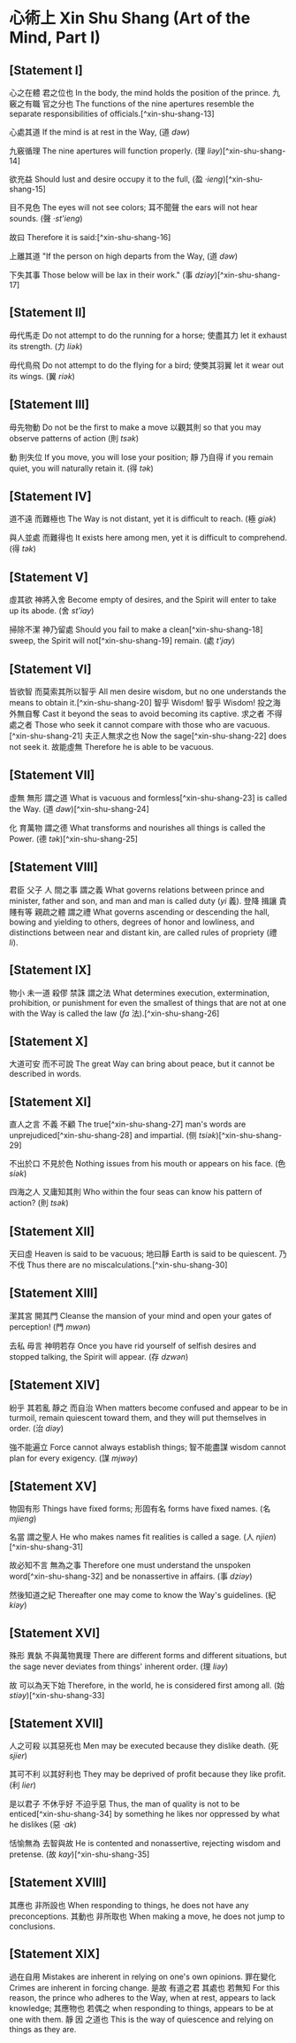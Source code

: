 # 心術上 Xin Shu Shang (Art of the Mind, Part I)

## [Statement I]

<!-- commentary -->
心之在體
君之位也
In the body, the mind holds
the position of the prince.
九竅之有職
官之分也
The functions of the nine apertures
resemble the separate responsibilities of officials.[^xin-shu-shang-13]

心處其道
If the mind is at rest in the Way, (道 *dəw*)

九竅循理
The nine apertures will function properly. (理 *liəy*)[^xin-shu-shang-14]

欲充益
Should lust and desire occupy it to the full, (盈 *·ieng*)[^xin-shu-shang-15]

目不見色
The eyes will not see colors;
耳不聞聲
the ears will not hear sounds. (聲 *·st'ieng*)

<!-- commentary -->
故曰
Therefore it is said:[^xin-shu-shang-16]

上離其道
"If the person on high departs from the Way, (道 *dəw*)

下失其事
Those below will be lax in their work." (事 *dziəy*)[^xin-shu-shang-17]

## [Statement II]

毋代馬走
Do not attempt to do the running for a horse;
使盡其力
let it exhaust its strength. (力 *liək*)

毋代鳥飛
Do not attempt to do the flying for a bird;
使獘其羽翼
let it wear out its wings. (翼 *riək*)

## [Statement III]

毋先物動
Do not be the first to make a move
以觀其則
so that you may observe patterns of action (則 *tsək*)

動
則失位
If you move,
you will lose your position;
靜
乃自得
if you remain quiet,
you will naturally retain it. (得 *tək*)

## [Statement IV]

道不遠
而難極也
The Way is not distant,
yet it is difficult to reach. (極 *giək*)

與人並處
而難得也
It exists here among men,
yet it is difficult to comprehend. (得 *tək*)

## [Statement V]

虛其欲
神將入舍
Become empty of desires,
and the Spirit will enter to take up its abode. (舍 *st'iay*)

掃除不潔
神乃留處
Should you fail to make a clean[^xin-shu-shang-18] sweep,
the Spirit will not[^xin-shu-shang-19] remain. (處 *t'jay*)

## [Statement VI]

<!-- commentary -->
皆欲智
而莫索其所以智乎
All men desire wisdom,
but no one understands the means to obtain it.[^xin-shu-shang-20]
智乎
Wisdom!
智乎
Wisdom!
投之海
外無自奪
Cast it beyond the seas
to avoid becoming its captive.
求之者
不得處之者
Those who seek it
cannot compare with those who are vacuous.[^xin-shu-shang-21]
夫正人無求之也
Now the sage[^xin-shu-shang-22] does not seek it.
故能虛無
Therefore he is able to be vacuous.

## [Statement VII]

虛無
無形
謂之道
What is vacuous
and formless[^xin-shu-shang-23]
is called the Way. (道 *dəw*)[^xin-shu-shang-24]

化
育萬物
謂之德
What transforms
and nourishes all things
is called the Power. (德 *tək*)[^xin-shu-shang-25]

## [Statement VIII]

<!-- commentary -->
君臣
父子
人
間之事
謂之義
What governs relations between
prince and minister,
father and son,
and man and man
is called duty (*yi* 義).
登降
揖讓
貴賤有等
親疏之體
謂之禮
What governs ascending or descending the hall,
bowing and yielding to others,
degrees of honor and lowliness,
and distinctions between near and distant kin,
are called rules of propriety (禮 *li*).

## [Statement IX]

<!-- commentary -->
物小
未一道
殺僇
禁誅
謂之法
What determines execution, extermination,
prohibition, or punishment
for even the smallest of things
that are not at one with the Way
is called the law (*fa* 法).[^xin-shu-shang-26]

## [Statement X]

<!-- commentary -->
大道可安
而不可說
The great Way can bring about peace,
but it cannot be described in words.

## [Statement XI]

直人之言
不義
不顧
The true[^xin-shu-shang-27] man's words
are unprejudiced[^xin-shu-shang-28]
and impartial. (侧 *tsiək*)[^xin-shu-shang-29]

不出於口
不見於色
Nothing issues from his mouth
or appears on his face. (色 *siək*)

四海之人
又庸知其則
Who within the four seas
can know his pattern of action? (則 *tsək*)

## [Statement XII]

<!-- commentary -->
天曰虛
Heaven is said to be vacuous;
地曰靜
Earth is said to be quiescent.
乃不伐
Thus there are no miscalculations.[^xin-shu-shang-30]

## [Statement XIII]

潔其宮
開其門
Cleanse the mansion of your mind
and open your gates of perception! (門 *mwən*)

去私
毋言
神明若存
Once you have rid yourself of selfish desires
and stopped talking,
the Spirit will appear. (存 *dzwən*)

## [Statement XIV]

紛乎
其若亂
靜之
而自治
When matters become confused
and appear to be in turmoil,
remain quiescent toward them,
and they will put themselves in order. (治 *diəy*)

強不能遍立
Force cannot always establish things;
智不能盡謀
wisdom cannot plan for every exigency. (謀 *mjwəy*)

## [Statement XV]

物固有形
Things have fixed forms;
形固有名
forms have fixed names. (名 *mjieng*)

名當
謂之聖人
He who makes names fit realities
is called a sage. (人 *njien*)[^xin-shu-shang-31]

故必知不言
無為之事
Therefore one must understand the unspoken word[^xin-shu-shang-32]
and be nonassertive in affairs. (事 *dziəy*)

然後知道之紀
Thereafter one may come to know the Way's guidelines. (紀 *kiəy*)

## [Statement XVI]

殊形
異埶
不與萬物異理
There are different forms
and different situations,
but the sage never deviates from things' inherent order. (理 *liəy*)

故
可以為天下始
Therefore,
in the world, he is considered first among all. (始 *stiəy*)[^xin-shu-shang-33]

## [Statement XVII]

人之可殺
以其惡死也
Men may be executed
because they dislike death. (死 *sjier*)

其可不利
以其好利也
They may be deprived of profit
because they like profit. (利 *lier*)

是以君子
不休乎好
不迫乎惡
Thus, the man of quality
is not to be enticed[^xin-shu-shang-34] by something he likes
nor oppressed by what he dislikes (惡 *·ak*)

恬愉無為
去智與故
He is contented and nonassertive,
rejecting wisdom and pretense. (故 *kay*)[^xin-shu-shang-35]

## [Statement XVIII]

<!-- commentary -->
其應也
非所設也
When responding to things,
he does not have any preconceptions.
其動也
非所取也
When making a move,
he does not jump to conclusions.

## [Statement XIX]

<!-- commentary -->
過在自用
Mistakes are inherent in relying on one's own opinions.
罪在變化
Crimes are inherent in forcing change.
是故
有道之君
其處也
若無知
For this reason,
the prince who adheres to the Way,
when at rest,
appears to lack knowledge;
其應物也
若偶之
when responding to things,
appears to be at one with them.
靜
因
之道也
This is the way
of quiescence
and relying on things as they are.
